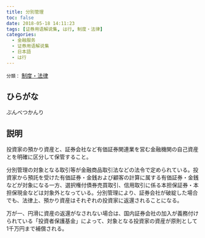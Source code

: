 ```yaml
---
title: 分別管理
toc: false
date: 2018-05-18 14:11:23
tags: [证券用语解说集, は行, 制度・法律]
categories:
  - 金融服务
  - 证券用语解说集
  - 日本語
  - は行
---
```


`分類：` [制度・法律](/tags/制度・法律/)

## ひらがな

ぶんべつかんり

## 説明

投資家の預かり資産と、証券会社など有価証券関連業を営む金融機関の自己資産とを明確に区分して保管すること。

分別管理の対象となる取引等が金融商品取引法などの法令で定められている。投資家から預託を受けた有価証券・金銭および顧客の計算に属する有価証券・金銭などが対象になる一方、選択権付債券売買取引、信用取引に係る本担保証券・本担保現金などは対象外となっている。分別管理により、証券会社が破綻した場合でも、法律上、預かり資産はそれぞれの投資家に返還されることになる。

万が一、円滑に資産の返還がなされない場合は、国内証券会社の加入が義務付けられている「投資者保護基金」によって、対象となる投資家の資産が原則として1千万円まで補償される。
